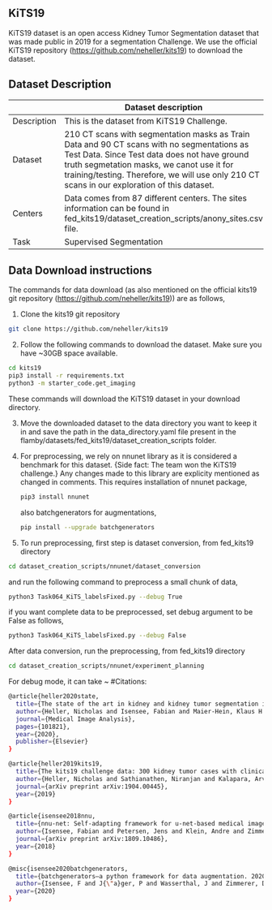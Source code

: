 ## KiTS19

KiTS19 dataset is an open access Kidney Tumor Segmentation dataset that was made public in 2019 for a segmentation Challenge.
We use the official KiTS19 repository (https://github.com/neheller/kits19) to download the dataset. 

## Dataset Description

|                   | Dataset description 
| ----------------- | -----------------------------------------------
| Description       | This is the dataset from KiTS19 Challenge.
| Dataset           | 210 CT scans with segmentation masks as Train Data and 90 CT scans with no segmentations as Test Data. Since Test data does not have ground truth segmetation masks, we canot use it for training/testing. Therefore, we will use only 210 CT scans in our exploration of this dataset. 
| Centers           | Data comes from 87 different centers. The sites information can be found in fed_kits19/dataset_creation_scripts/anony_sites.csv file.
| Task              | Supervised Segmentation



## Data Download instructions
The commands for data download
(as also mentioned on the official kits19 git repository (https://github.com/neheller/kits19)) are as follows,

1. Clone the kits19 git repository
```bash
git clone https://github.com/neheller/kits19
```

2. Follow the following commands to download the dataset. Make sure you have ~30GB space available.
```bash
cd kits19
pip3 install -r requirements.txt
python3 -m starter_code.get_imaging
```
These commands will download the KiTS19 dataset in your download directory. 

3. Move the downloaded dataset to the data directory you want to keep it in and save
the path in the data_directory.yaml file present in the flamby/datasets/fed_kits19/dataset_creation_scripts folder.
   
4. For preprocessing, we rely on nnunet library as it is considered a benchmark for this dataset. {Side fact: The team won the KiTS19 challenge.} Any changes made to this library are explicity mentioned as changed in comments. 
   This requires installation of nnunet package,
   ```bash
   pip3 install nnunet
   ```
   also  batchgenerators for augmentations,
   ```bash
   pip install --upgrade batchgenerators
   ```
   
5. To run preprocessing, first step is dataset conversion, from fed_kits19 directory
```bash
cd dataset_creation_scripts/nnunet/dataset_conversion
```
and run the following command to preprocess a small chunk of data, 
```bash
python3 Task064_KiTS_labelsFixed.py --debug True 
```
if you want complete data to be preprocessed, set debug argument to be False as follows,
```bash
python3 Task064_KiTS_labelsFixed.py --debug False
```

After data conversion, run the preprocessing, from fed_kits19 directory
```bash
cd dataset_creation_scripts/nnunet/experiment_planning
```
For debug mode, it can take ~
#Citations:
```bash
@article{heller2020state,
  title={The state of the art in kidney and kidney tumor segmentation in contrast-enhanced CT imaging: Results of the KiTS19 Challenge},
  author={Heller, Nicholas and Isensee, Fabian and Maier-Hein, Klaus H and Hou, Xiaoshuai and Xie, Chunmei and Li, Fengyi and Nan, Yang and Mu, Guangrui and Lin, Zhiyong and Han, Miofei and others},
  journal={Medical Image Analysis},
  pages={101821},
  year={2020},
  publisher={Elsevier}
}

@article{heller2019kits19,
  title={The kits19 challenge data: 300 kidney tumor cases with clinical context, ct semantic segmentations, and surgical outcomes},
  author={Heller, Nicholas and Sathianathen, Niranjan and Kalapara, Arveen and Walczak, Edward and Moore, Keenan and Kaluzniak, Heather and Rosenberg, Joel and Blake, Paul and Rengel, Zachary and Oestreich, Makinna and others},
  journal={arXiv preprint arXiv:1904.00445},
  year={2019}
}

@article{isensee2018nnu,
  title={nnu-net: Self-adapting framework for u-net-based medical image segmentation},
  author={Isensee, Fabian and Petersen, Jens and Klein, Andre and Zimmerer, David and Jaeger, Paul F and Kohl, Simon and Wasserthal, Jakob and Koehler, Gregor and Norajitra, Tobias and Wirkert, Sebastian and others},
  journal={arXiv preprint arXiv:1809.10486},
  year={2018}
}

@misc{isensee2020batchgenerators,
  title={batchgenerators—a python framework for data augmentation. 2020},
  author={Isensee, F and J{\"a}ger, P and Wasserthal, J and Zimmerer, D and Petersen, J and Kohl, S and others},
  year={2020}
}
```


